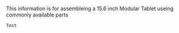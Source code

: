 This information is for assembleing a 15.6 inch Modular Tablet useing commonly available parts


    Test
